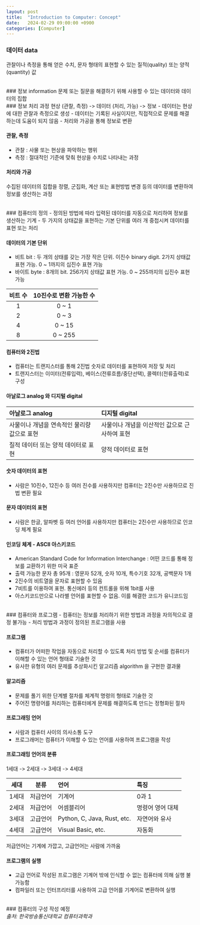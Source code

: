 ```yaml
---
layout: post
title:  "Introduction to Computer: Concept"
date:   2024-02-29 09:00:00 +0900
categories: [Computer]
---
```


### 데이터 data   
관찰이나 측정을 통해 얻은 수치, 문자 형태의 표현할 수 있는 질적(quality) 또는 양적(quantity) 값   
   
<br />
### 정보 information   
문제 또는 질문을 해결하기 위해 사용할 수 있는 데이터와 데이터의 집합   
   
<br />
### 정보 처리 과정   
현상 (관찰, 측정) -> 데이터 (처리, 가능) -> 정보   
- 데이터는 현상에 대한 관찰과 측정으로 생성   
- 데이터는 기록된 사실이지만, 직접적으로 문제를 해결하는데 도움이 되지 않음   
- 처리와 가공을 통해 정보로 변환   
   
#### 관찰, 측정   
- 관찰 : 사물 또는 현상을 파악하는 행위   
- 측정 : 절대적인 기준에 맞춰 현상을 수치로 나타내는 과정   
   
#### 처리와 가공   
수집된 데이터의 집합을 정렬, 군집화, 계산 또는 표현방법 변경 등의 데이터를 변환하여 정보를 생산하는 과정   
   
<br />
### 컴퓨터의 정의   
- 정의된 방법에 따라 입력된 데이터를 자동으로 처리하여 정보를 생산하는 기계   
- 두 가지의 상태값을 표현하는 기본 단위를 여러 개 중첩시켜 데이터를 표현 또는 처리   
   
#### 데이터의 기본 단위   
- 비트 bit : 두 개의 상태를 갖는 가장 작은 단위. 이진수 binary digit. 2가지 상태값 표현 가능. 0 ~ 1까지의 십진수 표현 가능   
- 바이트 byte : 8개의 bit. 256가지 상태값 표현 가능. 0 ~ 255까지의 십진수 표현 가능   
   
|비트 수|10진수로 변환 가능한 수|
|:---:|:---:|
|1|0 ~ 1|
|2|0 ~ 3|
|4|0 ~ 15|
|8|0 ~ 255|
   
#### 컴퓨터와 2진법   
- 컴퓨터는 트랜지스터를 통해 2진법 숫자로 데이터를 표현하여 저장 및 처리   
- 트랜지스터는 이미터(전류입력), 베이스(전류흐름/중단선택), 콜렉터(전류출력)로 구성   
   
#### 아날로그 analog 와 디지털 digital   
   
|아날로그 analog|디지털 digital|
|:---|:---|
|사물이나 개념을 연속적인 물리량 값으로 표현|사물이나 개념을 이산적인 값으로 근사하여 표현|
|질적 데이터 또는 양적 데이터로 표현|양적 데이터로 표현|
   
#### 숫자 데이터의 표현   
- 사람은 10진수, 12진수 등 여러 진수를 사용하지만 컴퓨터는 2진수만 사용하므로 진법 변환 필요   
   
#### 문자 데이터의 표현   
- 사람은 한글, 알파벳 등 여러 언어를 사용하지만 컴퓨터는 2진수만 사용하므로 인코딩 체계 필요   
   
#### 인코딩 체계 - ASCII 아스키코드   
- American Standard Code for Information Interchange : 어떤 코드를 통해 정보를 교환하기 위한 미국 표준   
- 출력 가능한 문자 총 95개 : 영문자 52개, 숫자 10개, 특수기호 32개, 공백문자 1개   
- 2진수의 비트열을 문자로 표현할 수 있음   
- 7비트를 이용하여 표현. 통신에러 등의 컨트롤을 위해 1bit를 사용   
- 아스키코드만으로 나라별 언어를 표현할 수 없음. 이를 해결한 코드가 유니코드임   
   
<br />
### 컴퓨터와 프로그램   
- 컴퓨터는 정보를 처리하기 위한 방법과 과정을 자의적으로 결정 불가능   
- 처리 방법과 과정이 정의된 프로그램을 사용   
   
#### 프로그램   
- 컴퓨터가 어떠한 작업을 자동으로 처리할 수 있도록 처리 방법 및 순서를 컴퓨터가 이해할 수 있는 언어 형태로 기술한 것   
- 유사한 유형의 여러 문제를 추상화시킨 알고리즘 algorithm 을 구현한 결과물   
   
#### 알고리즘   
- 문제를 풀기 위한 단계별 절차를 체계적 명령의 형태로 기술한 것   
- 주어진 명령어를 처리하는 컴퓨터에게 문제를 해결하도록 만드는 정형화된 절차   
   
#### 프로그래밍 언어   
- 사람과 컴퓨터 사이의 의사소통 도구   
- 프로그래머는 컴퓨터가 이해할 수 있는 언어를 사용하여 프로그램을 작성   
   
#### 프로그래밍 언어의 분류   
1세대 -> 2세대 -> 3세대 -> 4세대   
   
|세대|분류|언어|특징|
|:---:|:---:|:---|:---|
|1세대|저급언어|기계어|0과 1|
|2세대|저급언어|어셈블리어|명령어 영어 대체|
|3세대|고급언어|Python, C, Java, Rust, etc.|자연어와 유사|
|4세대|고급언어|Visual Basic, etc.|자동화|
   
저급언어는 기계에 가깝고, 고급언어는 사람에 가까움   
   
#### 프로그램의 실행   
- 고급 언어로 작성된 프로그램은 기계어 밖에 인식할 수 없는 컴퓨터에 의해 실행 불가능함   
- 컴파일러 또는 인터프리터를 사용하여 고급 언어를 기계어로 변환하여 실행   
   
<br />
### 컴퓨터의 구성   
작성 예정







   
<br />
<cite>출처: 한국방송통신대학교 컴퓨터과학과</cite>
